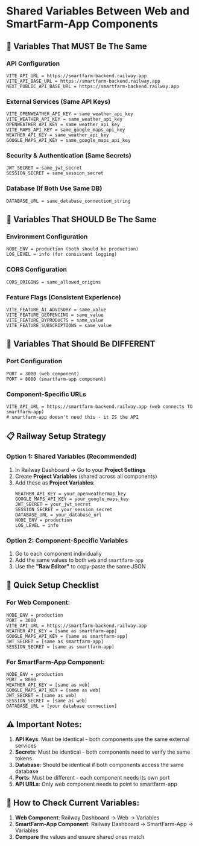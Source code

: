 # Shared Variables Between Web and SmartFarm-App Components

## 🔗 **Variables That MUST Be The Same**

### **API Configuration**
```
VITE_API_URL = https://smartfarm-backend.railway.app
VITE_API_BASE_URL = https://smartfarm-backend.railway.app
NEXT_PUBLIC_API_BASE_URL = https://smartfarm-backend.railway.app
```

### **External Services (Same API Keys)**
```
VITE_OPENWEATHER_API_KEY = same_weather_api_key
VITE_WEATHER_API_KEY = same_weather_api_key
OPENWEATHER_API_KEY = same_weather_api_key
VITE_MAPS_API_KEY = same_google_maps_api_key
WEATHER_API_KEY = same_weather_api_key
GOOGLE_MAPS_API_KEY = same_google_maps_api_key
```

### **Security & Authentication (Same Secrets)**
```
JWT_SECRET = same_jwt_secret
SESSION_SECRET = same_session_secret
```

### **Database (If Both Use Same DB)**
```
DATABASE_URL = same_database_connection_string
```

## 🔄 **Variables That SHOULD Be The Same**

### **Environment Configuration**
```
NODE_ENV = production (both should be production)
LOG_LEVEL = info (for consistent logging)
```

### **CORS Configuration**
```
CORS_ORIGINS = same_allowed_origins
```

### **Feature Flags (Consistent Experience)**
```
VITE_FEATURE_AI_ADVISORY = same_value
VITE_FEATURE_GEOFENCING = same_value
VITE_FEATURE_BYPRODUCTS = same_value
VITE_FEATURE_SUBSCRIPTIONS = same_value
```

## 🚫 **Variables That Should Be DIFFERENT**

### **Port Configuration**
```
PORT = 3000 (web component)
PORT = 8080 (smartfarm-app component)
```

### **Component-Specific URLs**
```
VITE_API_URL = https://smartfarm-backend.railway.app (web connects TO smartfarm-app)
# smartfarm-app doesn't need this - it IS the API
```

## 📋 **Railway Setup Strategy**

### **Option 1: Shared Variables (Recommended)**
1. In Railway Dashboard → Go to your **Project Settings**
2. Create **Project Variables** (shared across all components)
3. Add these as **Project Variables**:
   ```
   WEATHER_API_KEY = your_openweathermap_key
   GOOGLE_MAPS_API_KEY = your_google_maps_key
   JWT_SECRET = your_jwt_secret
   SESSION_SECRET = your_session_secret
   DATABASE_URL = your_database_url
   NODE_ENV = production
   LOG_LEVEL = info
   ```

### **Option 2: Component-Specific Variables**
1. Go to each component individually
2. Add the same values to both `web` and `smartfarm-app`
3. Use the **"Raw Editor"** to copy-paste the same JSON

## 🎯 **Quick Setup Checklist**

### **For Web Component:**
```
NODE_ENV = production
PORT = 3000
VITE_API_URL = https://smartfarm-backend.railway.app
WEATHER_API_KEY = [same as smartfarm-app]
GOOGLE_MAPS_API_KEY = [same as smartfarm-app]
JWT_SECRET = [same as smartfarm-app]
SESSION_SECRET = [same as smartfarm-app]
```

### **For SmartFarm-App Component:**
```
NODE_ENV = production
PORT = 8080
WEATHER_API_KEY = [same as web]
GOOGLE_MAPS_API_KEY = [same as web]
JWT_SECRET = [same as web]
SESSION_SECRET = [same as web]
DATABASE_URL = [your database connection]
```

## ⚠️ **Important Notes:**

1. **API Keys**: Must be identical - both components use the same external services
2. **Secrets**: Must be identical - both components need to verify the same tokens
3. **Database**: Should be identical if both components access the same database
4. **Ports**: Must be different - each component needs its own port
5. **API URLs**: Only web component needs to point to smartfarm-app

## 🔧 **How to Check Current Variables:**

1. **Web Component**: Railway Dashboard → Web → Variables
2. **SmartFarm-App Component**: Railway Dashboard → SmartFarm-App → Variables
3. **Compare** the values and ensure shared ones match
